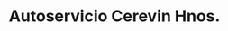 ---
title: "Autoservicio Cerevin Hnos."
url: /gobernador-roca/autoservicio-cerevin-hnos/
shop: supermercado
---